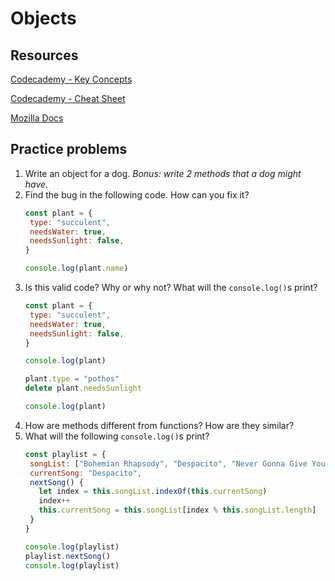 # Objects

## Resources

[Codecademy - Key Concepts](https://www.codecademy.com/learn/introduction-to-javascript/modules/learn-javascript-objects)

[Codecademy - Cheat Sheet](https://www.codecademy.com/learn/introduction-to-javascript/modules/learn-javascript-objects/cheatsheet)

[Mozilla Docs](https://developer.mozilla.org/en-US/docs/Web/JavaScript/Guide/Working_with_Objects)

## Practice problems

1. Write an object for a dog. _Bonus: write 2 methods that a dog might have._
2. Find the bug in the following code. How can you fix it?
   ```javascript
   const plant = {
    type: "succulent",
    needsWater: true,
    needsSunlight: false,
   }
   
   console.log(plant.name)
   ```
3. Is this valid code? Why or why not? What will the `console.log()`s print?
   ```javascript
   const plant = {
    type: "succulent",
    needsWater: true,
    needsSunlight: false,
   }
   
   console.log(plant)
   
   plant.type = "pothos"
   delete plant.needsSunlight
   
   console.log(plant)
   ```
4. How are methods different from functions? How are they similar?
5. What will the following `console.log()`s print?
   ```javascript
   const playlist = {
    songList: ["Bohemian Rhapsody", "Despacito", "Never Gonna Give You Up", "Friday"],
    currentSong: "Despacito",
    nextSong() {
      let index = this.songList.indexOf(this.currentSong)
      index++
      this.currentSong = this.songList[index % this.songList.length]
    }
   }
   
   console.log(playlist)
   playlist.nextSong()
   console.log(playlist)
   ```
